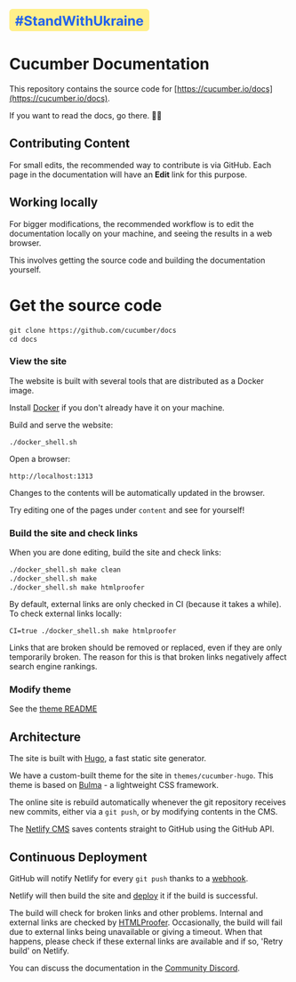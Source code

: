 [![#StandWithUkraine](https://raw.githubusercontent.com/vshymanskyy/StandWithUkraine/main/badges/StandWithUkraine.svg)](https://vshymanskyy.github.io/StandWithUkraine)

# Cucumber Documentation

This repository contains the source code for [https://cucumber.io/docs](https://cucumber.io/docs).

If you want to read the docs, go there. ☝🏼

## Contributing Content

For small edits, the recommended way to contribute is via GitHub.
Each page in the documentation will have an **Edit** link for this purpose.

## Working locally

For bigger modifications, the recommended workflow is to edit the documentation
locally on your machine, and seeing the results in a web browser.

This involves getting the source code and building the documentation yourself.

# Get the source code

    git clone https://github.com/cucumber/docs
    cd docs

### View the site

The website is built with several tools that are distributed as a Docker image.

Install [Docker](https://docs.docker.com/install/) if you don't already have
it on your machine.

Build and serve the website:

    ./docker_shell.sh

Open a browser:

    http://localhost:1313

Changes to the contents will be automatically updated in the browser.

Try editing one of the pages under `content` and see for yourself!

### Build the site and check links

When you are done editing, build the site and check links:

    ./docker_shell.sh make clean
    ./docker_shell.sh make
    ./docker_shell.sh make htmlproofer

By default, external links are only checked in CI (because it takes a while).
To check external links locally:

    CI=true ./docker_shell.sh make htmlproofer

Links that are broken should be removed or replaced, even if they are only
temporarily broken. The reason for this is that broken links negatively affect
search engine rankings.

### Modify theme

See the [theme README](themes/cucumber-hugo/README.md)

## Architecture

The site is built with [Hugo](https://gohugo.io), a fast static site generator.

We have a custom-built theme for the site in `themes/cucumber-hugo`. This theme
is based on [Bulma](https://bulma.io/) - a lightweight CSS framework.

The online site is rebuild automatically whenever the git repository receives
new commits, either via a `git push`, or by modifying contents in the CMS.

The [Netlify CMS](https://www.netlifycms.org/) saves contents straight to GitHub
using the GitHub API.

## Continuous Deployment

GitHub will notify Netlify for every `git push` thanks to a [webhook](https://github.com/cucumber/docs.cucumber.io/settings/hooks).

Netlify will then build the site and
[deploy](https://app.netlify.com/sites/cucumber/deploys) it if the build is successful.

The build will check for broken links and other problems. Internal and external links are checked by [HTMLProofer](https://github.com/gjtorikian/html-proofer).
Occasionally, the build will fail due to external links being unavailable or giving a timeout. When that happens, please check if these external links are available and if so, 'Retry build' on Netlify.

You can discuss the documentation in the [Community Discord](https://cucumber.io/community#discord).
